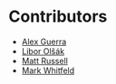 # Contributors

- [Alex Guerra](https://github.com/HeyImAlex)
- [Libor Olšák](https://github.com/LiborOl)
- [Matt Russell](https://github.com/mjrussell)
- [Mark Whitfeld](https://github.com/markwhitfeld)
